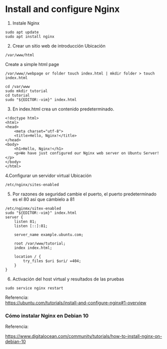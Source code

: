# Install and configure Nginx

1. Instale Nginx
```
sudo apt update
sudo apt install nginx
```
2. Crear un sitio web de introducción
Ubicación
```
/var/www/html
```

Create a simple html page 
```
/var/www//webpage or folder touch index.html | mkdir folder > touch index.html

cd /var/www
sudo mkdir tutorial
cd tutorial
sudo "${EDITOR:-vim}" index.html
```
3. En index.html crea un contenido predeterminado.
```
<!doctype html>
<html>
<head>
    <meta charset="utf-8">
    <title>Hello, Nginx!</title>
</head>
<body>
    <h1>Hello, Nginx!</h1>
    <p>We have just configured our Nginx web server on Ubuntu Server!</p>
</body>
</html>
```

4.Configurar un servidor virtual
Ubicación
```
/etc/nginx/sites-enabled
```

5. Por razones de seguridad cambie el puerto, el puerto predeterminado es el 80 así que cámbielo a 81
```
/etc/nginmx/sitex-enabled
sudo "${EDITOR:-vim}" index.html
server {
	listen 81;
	listen [::]:81;

	server_name example.ubuntu.com;

	root /var/www/tutorial;
	index index.html;

	location / {
		try_files $uri $uri/ =404;
	}
}
```

6. Activación del host virtual y resultados de las pruebas
```
sudo service nginx restart
```

Referencia:  
https://ubuntu.com/tutorials/install-and-configure-nginx#1-overview

### Cómo instalar Nginx en Debian 10

Referencia:

https://www.digitalocean.com/community/tutorials/how-to-install-nginx-on-debian-10

